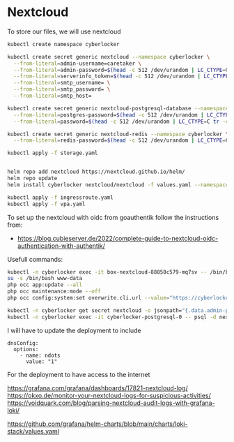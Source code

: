 # Nextcloud

To store our files, we will use nextcloud

``` bash
kubectl create namespace cyberlocker

kubectl create secret generic nextcloud --namespace cyberlocker \
  --from-literal=admin-username=caretaker \
  --from-literal=admin-password=$(head -c 512 /dev/urandom | LC_CTYPE=C tr -cd 'a-zA-Z0-9' | head -c 64) \
  --from-literal=serverinfo_token=$(head -c 512 /dev/urandom | LC_CTYPE=C tr -cd 'a-zA-Z0-9' | head -c 64) \
  --from-literal=smtp_username= \
  --from-literal=smtp_password= \
  --from-literal=smtp_host=

kubectl create secret generic nextcloud-postgresql-database --namespace cyberlocker \
  --from-literal=postgres-password=$(head -c 512 /dev/urandom | LC_CTYPE=C tr -cd 'a-zA-Z0-9' | head -c 64) \
  --from-literal=password=$(head -c 512 /dev/urandom | LC_CTYPE=C tr -cd 'a-zA-Z0-9' | head -c 64)

kubectl create secret generic nextcloud-redis --namespace cyberlocker \
  --from-literal=redis-password=$(head -c 512 /dev/urandom | LC_CTYPE=C tr -cd 'a-zA-Z0-9' | head -c 64) 

kubectl apply -f storage.yaml


helm repo add nextcloud https://nextcloud.github.io/helm/
helm repo update
helm install cyberlocker nextcloud/nextcloud -f values.yaml --namespace cyberlocker --version 6.5.2

kubectl apply -f ingressroute.yaml
kubectl apply -f vpa.yaml
```

To set up the nextcloud with oidc from goauthentik follow the instructions from:

* https://blog.cubieserver.de/2022/complete-guide-to-nextcloud-oidc-authentication-with-authentik/


Usefull commands:

```sh
kubectl -n cyberlocker exec -it box-nextcloud-88858c579-mq7sv -- /bin/bash
su -s /bin/bash www-data
php occ app:update --all
php occ maintenance:mode --off 
php occ config:system:set overwrite.cli.url --value="https://cyberlocker.anagno.dev"

kubectl -n cyberlocker get secret nextcloud -o jsonpath="{.data.admin-password}" | base64 -d
kubectl -n cyberlocker exec -it cyberlocker-postgresql-0 -- psql -d nextcloud -U nextcloud
```

I will have to update the deployment to include 

```
dnsConfig:
  options:
    - name: ndots
      value: "1"
```

For the deployment to have access to the internet


https://grafana.com/grafana/dashboards/17821-nextcloud-log/
https://okxo.de/monitor-your-nextcloud-logs-for-suspicious-activities/
https://voidquark.com/blog/parsing-nextcloud-audit-logs-with-grafana-loki/

https://github.com/grafana/helm-charts/blob/main/charts/loki-stack/values.yaml